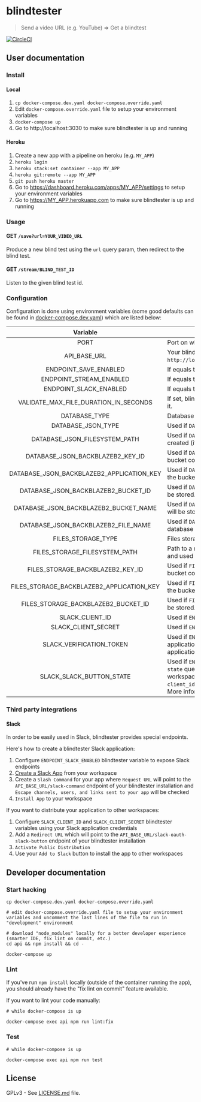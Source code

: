 # blindtester

> Send a video URL (e.g. YouTube) => Get a blindtest

[![CircleCI](https://circleci.com/gh/Oliboy50/blindtester.svg?style=svg)](https://circleci.com/gh/Oliboy50/blindtester)

## User documentation

### Install

#### Local

1. `cp docker-compose.dev.yaml docker-compose.override.yaml`
1. Edit `docker-compose.override.yaml` file to setup your environment variables
1. `docker-compose up`
1. Go to http://localhost:3030 to make sure blindtester is up and running

#### Heroku

1. Create a new app with a pipeline on heroku (e.g. `MY_APP`)
1. `heroku login`
1. `heroku stack:set container --app MY_APP`
1. `heroku git:remote --app MY_APP`
1. `git push heroku master`
1. Go to https://dashboard.heroku.com/apps/MY_APP/settings to setup your environment variables
1. Go to https://MY_APP.herokuapp.com to make sure blindtester is up and running

### Usage

#### GET `/save?url=YOUR_VIDEO_URL`

Produce a new blind test using the `url` query param, then redirect to the blind test.

#### GET `/stream/BLIND_TEST_ID`

Listen to the given blind test id.

### Configuration

Configuration is done using environment variables (some good defaults can be found in [docker-compose.dev.yaml](docker-compose.dev.yaml)) which are listed below:

| Variable    | Description |
|:-----------:|-------------|
| PORT | Port on which the web server will listen (default value is `3030`) |
| API_BASE_URL | Your blindtester installation base URL used to programmatically build links (example: `http://localhost:3030`) |
| ENDPOINT_SAVE_ENABLED | If equals to `true`, the API will expose the `save` endpoint |
| ENDPOINT_STREAM_ENABLED | If equals to `true`, the API will expose the `stream` endpoint |
| ENDPOINT_SLACK_ENABLED | If equals to `true`, the API will expose special endpoints to be compatible with Slack. |
| VALIDATE_MAX_FILE_DURATION_IN_SECONDS | If set, blindtester will make sure the file duration is less than this limit before downloading it. |
| DATABASE_TYPE | Database type. Could be one of `json` (will store application data in a JSON object). |
| DATABASE_JSON_TYPE | Used if `DATABASE_TYPE` is `json`. Could be one of `filesystem` |
| DATABASE_JSON_FILESYSTEM_PATH | Used if `DATABASE_JSON_TYPE` is `filesystem`. Path to a readable/writable file which will be created (if it does not already exist) and used as database. |
| DATABASE_JSON_BACKBLAZEB2_KEY_ID | Used if `DATABASE_JSON_TYPE` is `backblazeb2`. Backblaze B2 key ID used to access the bucket containing the database. More information: [b2_authorize_account](https://www.backblaze.com/b2/docs/b2_authorize_account.html) |
| DATABASE_JSON_BACKBLAZEB2_APPLICATION_KEY | Used if `DATABASE_JSON_TYPE` is `backblazeb2`. Backblaze B2 application key used to access the bucket containing the database. More information: [b2_authorize_account](https://www.backblaze.com/b2/docs/b2_authorize_account.html) |
| DATABASE_JSON_BACKBLAZEB2_BUCKET_ID | Used if `DATABASE_JSON_TYPE` is `backblazeb2`. Backblaze B2 bucket ID where database will be stored. More information: [b2_update_bucket](https://www.backblaze.com/b2/docs/b2_update_bucket.html) |
| DATABASE_JSON_BACKBLAZEB2_BUCKET_NAME | Used if `DATABASE_JSON_TYPE` is `backblazeb2`. Backblaze B2 bucket name where database will be stored. More information: [b2_download_file_by_name](https://www.backblaze.com/b2/docs/b2_download_file_by_name.html) |
| DATABASE_JSON_BACKBLAZEB2_FILE_NAME | Used if `DATABASE_JSON_TYPE` is `backblazeb2`. Name of the file containing the JSON database in the bucket. More information: [b2_download_file_by_name](https://www.backblaze.com/b2/docs/b2_download_file_by_name.html) |
| FILES_STORAGE_TYPE | Files storage type. Could be one of `filesystem`, `backblazeb2` |
| FILES_STORAGE_FILESYSTEM_PATH | Path to a readable/writable directory which will be created (if it does not already exist) and used to store extracted audio files |
| FILES_STORAGE_BACKBLAZEB2_KEY_ID | Used if `FILES_STORAGE_TYPE` is `backblazeb2`. Backblaze B2 key ID used to access the bucket containing the audio files. More information: [b2_authorize_account](https://www.backblaze.com/b2/docs/b2_authorize_account.html) |
| FILES_STORAGE_BACKBLAZEB2_APPLICATION_KEY | Used if `FILES_STORAGE_TYPE` is `backblazeb2`. Backblaze B2 application key used to access the bucket containing the audio files. More information: [b2_authorize_account](https://www.backblaze.com/b2/docs/b2_authorize_account.html) |
| FILES_STORAGE_BACKBLAZEB2_BUCKET_ID | Used if `FILES_STORAGE_TYPE` is `backblazeb2`. Backblaze B2 bucket ID where audio files will be stored. More information: [b2_update_bucket](https://www.backblaze.com/b2/docs/b2_update_bucket.html) |
| SLACK_CLIENT_ID | Used if `ENDPOINT_SLACK_ENABLED` is `true`. Your Slack application "Client ID". |
| SLACK_CLIENT_SECRET | Used if `ENDPOINT_SLACK_ENABLED` is `true`. Your Slack application "Client Secret". |
| SLACK_VERIFICATION_TOKEN | Used if `ENDPOINT_SLACK_ENABLED` is `true`. If defined, this value must match your Slack application "Verification Token" to make sure incoming requests come from your Slack application. More information: [Slack verification token](https://api.slack.com/docs/token-types#verification) |
| SLACK_SLACK_BUTTON_STATE | Used if `ENDPOINT_SLACK_ENABLED` is `true`. If defined, this value must be the same as the `state` query param used in the request used to distribute your Slack application in a Slack workspace (e.g. `https://slack.com/oauth/authorize?client_id=YOUR_SLACK_CLIENT_ID&scope=commands&state=YOUR_SLACK_SLACK_BUTTON_STATE`). More information: [Slack button](https://api.slack.com/docs/slack-button) |

### Third party integrations

#### Slack

In order to be easily used in Slack, blindtester provides special endpoints.

Here's how to create a blindtester Slack application:

1. Configure `ENDPOINT_SLACK_ENABLED` blindtester variable to expose Slack endpoints
1. [Create a Slack App](https://api.slack.com/apps) from your workspace
1. Create a `Slash Command` for your app where `Request URL` will point to the `API_BASE_URL/slack-command` endpoint of your blindtester installation and `Escape channels, users, and links sent to your app` will be checked
1. `Install App` to your workspace

If you want to distribute your application to other workspaces:

1. Configure `SLACK_CLIENT_ID` and `SLACK_CLIENT_SECRET` blindtester variables using your Slack application credentials
1. Add a `Redirect URL` which will point to the `API_BASE_URL/slack-oauth-slack-button` endpoint of your blindtester installation
1. `Activate Public Distribution`
1. Use your `Add to Slack` button to install the app to other workspaces

## Developer documentation

### Start hacking

```shell
cp docker-compose.dev.yaml docker-compose.override.yaml

# edit docker-compose.override.yaml file to setup your environment variables and uncomment the last lines of the file to run in "development" environment

# download "node_modules" locally for a better developer experience (smarter IDE, fix lint on commit, etc.)
cd api && npm install && cd -

docker-compose up
```

### Lint

If you've run `npm install` locally (outside of the container running the app), you should already have the "fix lint on commit" feature available.

If you want to lint your code manually:

```shell
# while docker-compose is up

docker-compose exec api npm run lint:fix
```

### Test

```shell
# while docker-compose is up

docker-compose exec api npm run test
```

## License

GPLv3 - See [LICENSE.md](LICENSE.md) file.

